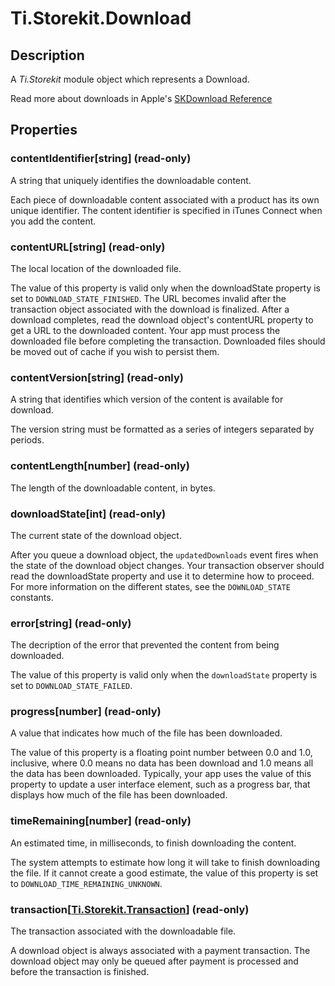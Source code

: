 # Ti.Storekit.Download

## Description

A _Ti.Storekit_ module object which represents a Download.

Read more about downloads in Apple's [SKDownload Reference](https://developer.apple.com/library/ios/documentation/StoreKit/Reference/SKDownload_Ref/Introduction/Introduction.html)

## Properties

### contentIdentifier[string] (read-only)

A string that uniquely identifies the downloadable content.

Each piece of downloadable content associated with a product has its own unique identifier. The content identifier is specified in iTunes Connect when you add the content.

### contentURL[string] (read-only)

The local location of the downloaded file.

The value of this property is valid only when the downloadState property is set to `DOWNLOAD_STATE_FINISHED`. The URL becomes invalid after the transaction object associated with the download is finalized. After a download completes, read the download object's contentURL property to get a URL to the downloaded content. Your app must process the downloaded file before completing the 
transaction. Downloaded files should be moved out of cache if you wish to persist them. 

### contentVersion[string] (read-only)

A string that identifies which version of the content is available for download.

The version string must be formatted as a series of integers separated by periods.

### contentLength[number] (read-only)

The length of the downloadable content, in bytes.

### downloadState[int] (read-only)

The current state of the download object.

After you queue a download object, the `updatedDownloads` event fires when the state of the download object changes. Your transaction observer should read the downloadState property and use it to determine how to proceed. For more information on the different states, see the `DOWNLOAD_STATE` constants.

### error[string] (read-only)

The decription of the error that prevented the content from being downloaded.

The value of this property is valid only when the `downloadState` property is set to `DOWNLOAD_STATE_FAILED`.

### progress[number] (read-only)

A value that indicates how much of the file has been downloaded.

The value of this property is a floating point number between 0.0 and 1.0, inclusive, where 0.0 means no data has been download and 1.0 means all the data has been downloaded. Typically, your app uses the value of this property to update a user interface element, such as a progress bar, that displays how much of the file has been downloaded.

### timeRemaining[number] (read-only)

An estimated time, in milliseconds, to finish downloading the content.

The system attempts to estimate how long it will take to finish downloading the file. If it cannot create a good estimate, the value of this property is set to `DOWNLOAD_TIME_REMAINING_UNKNOWN`.

### transaction[[Ti.Storekit.Transaction][]] (read-only)

The transaction associated with the downloadable file.

A download object is always associated with a payment transaction. The download object may only be queued after payment is processed and before the transaction is finished.

[Ti.Storekit.Transaction]: transaction.html
